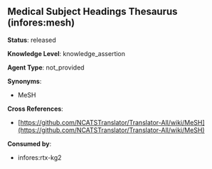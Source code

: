 [//]: # (DO NOT MANUALLY EDIT THIS FILE. IT IS GENERATED FROM A TEMPLATE.)

## Medical Subject Headings Thesaurus (infores:mesh)

**Status**: released
  
**Knowledge Level**: knowledge_assertion
  
**Agent Type**: not_provided

**Synonyms**:

- MeSH

**Cross References**:

- [https://github.com/NCATSTranslator/Translator-All/wiki/MeSH](https://github.com/NCATSTranslator/Translator-All/wiki/MeSH)


**Consumed by**:

- infores:rtx-kg2